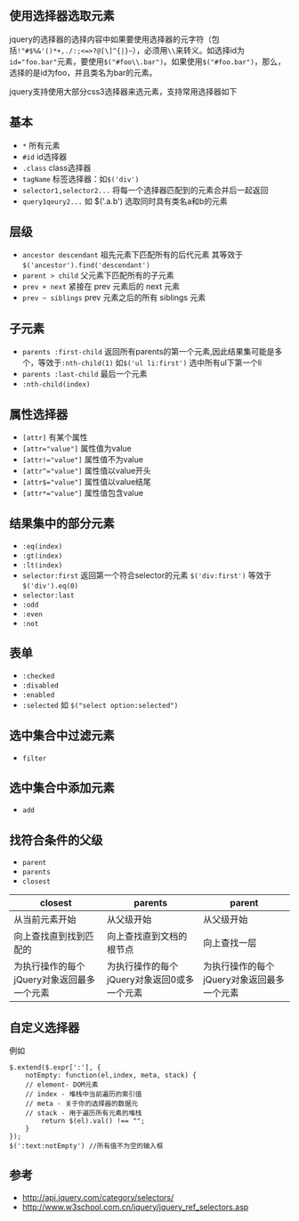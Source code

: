 ## 使用选择器选取元素
jquery的选择器的选择内容中如果要使用选择器的元字符（包括`!"#$%&'()*+,./:;<=>?@[\]^{|}~`），必须用`\\`来转义。如选择id为`id="foo.bar"`元素，要使用`$("#foo\\.bar")`。如果使用`$("#foo.bar")`，那么，选择的是id为foo，并且类名为bar的元素。    

jquery支持使用大部分css3选择器来选元素，支持常用选择器如下
## 基本
* `*` 所有元素
* `#id`  id选择器
* `.class`  class选择器
* `tagName`  标签选择器：如`$('div')`
* `selector1,selector2...`   将每一个选择器匹配到的元素合并后一起返回
* `query1qeury2...` 如 $('.a.b') 选取同时具有类名a和b的元素

## 层级
* `ancestor descendant` 祖先元素下匹配所有的后代元素 其等效于 `$('ancestor').find('descendant')`
* `parent > child`  父元素下匹配所有的子元素
* `prev + next` 紧接在 prev 元素后的 next 元素
* `prev ~ siblings` prev 元素之后的所有 siblings 元素

## 子元素
* `parents :first-child`  返回所有parents的第一个元素,因此结果集可能是多个，等效于`:nth-child(1)` 如`$('ul li:first')` 选中所有ul下第一个li
* `parents :last-child` 最后一个元素
* `:nth-child(index)`

## 属性选择器
* `[attr]` 有某个属性
* `[attr="value"]` 属性值为value
* `[attr!="value"]` 属性值不为value
* `[attr^="value"]` 属性值以value开头
* `[attr$="value"]` 属性值以value结尾
* `[attr*="value"]` 属性值包含value

## 结果集中的部分元素
* `:eq(index)`
* `:gt(index)`
* `:lt(index)`
* `selector:first` 返回第一个符合selector的元素 `$('div:first')` 等效于 `$('div').eq(0)`
* `selector:last`
* `:odd`
* `:even`
* `:not`

## 表单
* `:checked`
* `:disabled`
* `:enabled`
* `:selected` 如 `$("select option:selected")`


## 选中集合中过滤元素
* `filter`

## 选中集合中添加元素
* `add`

## 找符合条件的父级
* `parent`
* `parents`
* `closest`

| closest       | parents       | parent |
| ------------- |-------------|-----|
| 从当前元素开始      | 从父级开始 | 从父级开始 |
| 向上查找直到找到匹配的      | 向上查找直到文档的根节点 | 向上查找一层    |
| 为执行操作的每个jQuery对象返回最多一个元素 | 为执行操作的每个jQuery对象返回0或多一个元素      |    为执行操作的每个jQuery对象返回最多一个元素 | 

## 自定义选择器
例如
```
$.extend($.expr[':'], {
    notEmpty: function(el,index, meta, stack) {
    // element- DOM元素
    // index - 堆栈中当前遍历的索引值
    // meta - 关于你的选择器的数据元
    // stack - 用于遍历所有元素的堆栈
        return $(el).val() !== "";
    }
});
$(':text:notEmpty') //所有值不为空的输入框
```

## 参考
* http://api.jquery.com/category/selectors/
* http://www.w3school.com.cn/jquery/jquery_ref_selectors.asp



